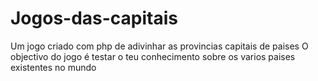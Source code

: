 # Jogos-das-capitais
Um jogo criado com php de adivinhar as provincias capitais de paises 
O objectivo do jogo é testar o teu conhecimento sobre os varios paises existentes no mundo

